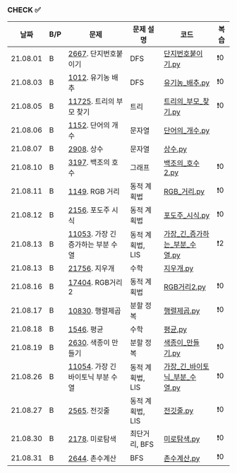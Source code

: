 ### CHECK ✅
|날짜|B/P|문제|문제 설명|코드|복습|
|---|---|---|---|---|---|
|21.08.01|B|[2667](https://www.acmicpc.net/problem/2667). 단지번호붙이기|DFS|[단지번호붙이기.py](../../202108/B-2667/단지번호붙이기.py)|❗️0|
|21.08.03|B|[1012](https://www.acmicpc.net/problem/1012). 유기농 배추|DFS|[유기농_배추.py](../202108/B-1012/유기농_배추.py)|❗️0|
|21.08.05|B|[11725](https://www.acmicpc.net/problem/11725). 트리의 부모 찾기|트리|[트리의_부모_찾기.py](../202108/B-11725/트리의_부모_찾기.py)|❗️0|
|21.08.06|B|[1152](https://www.acmicpc.net/problem/1152). 단어의 개수|문자열|[단어의_개수.py](../202108/B-1152/단어의_개수.py)|
|21.08.07|B|[2908](https://www.acmicpc.net/problem/2908). 상수|문자열|[상수.py](../202108/B-2908/상수.py)|
|21.08.10|B|[3197](https://www.acmicpc.net/problem/3197). 백조의 호수|그래프|[백조의_호수2.py](../202108/B-3197/백조의_호수2.py)|❗️0|
|21.08.11|B|[1149](https://www.acmicpc.net/problem/1149). RGB 거리|동적 계획법|[RGB_거리.py](../202108/B-1149/RGB거리.py)|❗️0|
|21.08.12|B|[2156](https://www.acmicpc.net/problem/2156). 포도주 시식|동적 계획법|[포도주_시식.py](../202108/B-2156/포도주_시식.py)|❗️0|
|21.08.13|B|[11053](https://www.acmicpc.net/problem/11053). 가장 긴 증가하는 부분 수열|동적 계획법, LIS|[가장_긴_증가하는_부분_수열.py](../202108/B-11053/가장_긴_증가하는_부분_수열.py)|❗️2|
|21.08.13|B|[21756](https://www.acmicpc.net/problem/21756). 지우개|수학|[지우개.py](../202108/B-21756/지우개.py)|
|21.08.16|B|[17404](https://www.acmicpc.net/problem/17404). RGB거리2|동적 계획법|[RGB거리2.py](../202108/B-17404/RGB거리2.py)|❗️0|
|21.08.17|B|[10830](https://www.acmicpc.net/problem/10830). 행렬제곱|분할 정복|[행렬제곱.py](../202108/B-10830/행렬제곱.py)|❗️0|
|21.08.18|B|[1546](https://www.acmicpc.net/problem/1546). 평균|수학|[평균.py](../202108/B-1546/평균.py)|
|21.08.19|B|[2630](https://www.acmicpc.net/problem/2630). 색종이 만들기|분할 정복|[색종이_만들기.py](../202108/B-2630/색종이_만들기.py)|❗️0|
|21.08.26|B|[11054](https://www.acmicpc.net/problem/11054). 가장 긴 바이토닉 부분 수열|동적 계획법, LIS|[가장_긴_바이토닉_부분_수열.py](../202108/B-11054/가장_긴_바이토닉_부분_수열.py)|❗️0|
|21.08.27|B|[2565](https://www.acmicpc.net/problem/2565). 전깃줄|동적 계획법, LIS|[전깃줄.py](../202108/B-2565/전깃줄.py)|❗️0|
|21.08.30|B|[2178](https://www.acmicpc.net/problem/2178). 미로탐색|최단거리, BFS|[미로탐색.py](../202108/B-2178/미로탐색.py)|❗️0|
|21.08.31|B|[2644](https://www.acmicpc.net/problem/2644). 촌수계산|BFS|[촌수계산.py](../202108/B-2644/촌수계산.py)|❗️0|